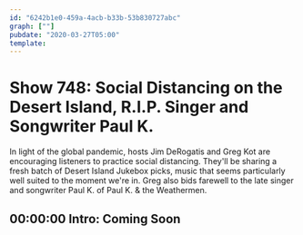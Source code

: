 ```yaml
---
id: "6242b1e0-459a-4acb-b33b-53b830727abc"
graph: [""]
pubdate: "2020-03-27T05:00"
template: 
---
```






# Show 748: Social Distancing on the Desert Island, R.I.P. Singer and Songwriter Paul K.

In light of the global pandemic, hosts Jim DeRogatis and Greg Kot are encouraging listeners to practice social distancing. They'll be sharing a fresh batch of Desert Island Jukebox picks, music that seems particularly well suited to the moment we're in. Greg also bids farewell to the late singer and songwriter Paul K. of Paul K. & the Weathermen.



## 00:00:00 Intro: Coming Soon